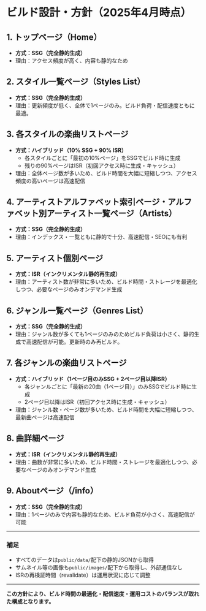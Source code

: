 # ビルド設計・方針（2025年4月時点）

## 1. トップページ（Home）
- **方式：SSG（完全静的生成）**
- 理由：アクセス頻度が高く、内容も静的なため

## 2. スタイル一覧ページ（Styles List）
- **方式：SSG（完全静的生成）**
- 理由：更新頻度が低く、全体で1ページのみ。ビルド負荷・配信速度ともに最適。

## 3. 各スタイルの楽曲リストページ
- **方式：ハイブリッド（10% SSG + 90% ISR）**
  - 各スタイルごとに「最初の10%ページ」をSSGでビルド時に生成
  - 残りの90%ページはISR（初回アクセス時に生成・キャッシュ）
- 理由：全体ページ数が多いため、ビルド時間を大幅に短縮しつつ、アクセス頻度の高いページは高速配信

## 4. アーティストアルファベット索引ページ・アルファベット別アーティスト一覧ページ（Artists）
- **方式：SSG（完全静的生成）**
- 理由：インデックス・一覧ともに静的で十分、高速配信・SEOにも有利

## 5. アーティスト個別ページ
- **方式：ISR（インクリメンタル静的再生成）**
- 理由：アーティスト数が非常に多いため、ビルド時間・ストレージを最適化しつつ、必要なページのみオンデマンド生成

## 6. ジャンル一覧ページ（Genres List）
- **方式：SSG（完全静的生成）**
- 理由：ジャンル数が多くても1ページのみのためビルド負荷は小さく、静的生成で高速配信が可能。更新時のみ再ビルド。

## 7. 各ジャンルの楽曲リストページ
- **方式：ハイブリッド（1ページ目のみSSG + 2ページ目以降ISR）**
  - 各ジャンルごとに「最新の20曲（1ページ目）」のみSSGでビルド時に生成
  - 2ページ目以降はISR（初回アクセス時に生成・キャッシュ）
- 理由：ジャンル数・ページ数が多いため、ビルド時間を大幅に短縮しつつ、最新曲ページは高速配信

## 8. 曲詳細ページ
- **方式：ISR（インクリメンタル静的再生成）**
- 理由：曲数が非常に多いため、ビルド時間・ストレージを最適化しつつ、必要なページのみオンデマンド生成

## 9. Aboutページ（/info）
- **方式：SSG（完全静的生成）**
- 理由：1ページのみで内容も静的なため、ビルド負荷が小さく、高速配信が可能

---

### 補足
- すべてのデータは`public/data/`配下の静的JSONから取得
- サムネイル等の画像も`public/images/`配下から取得し、外部通信なし
- ISRの再検証時間（revalidate）は運用状況に応じて調整

---

**この方針により、ビルド時間の最適化・配信速度・運用コストのバランスが取れた構成となります。** 